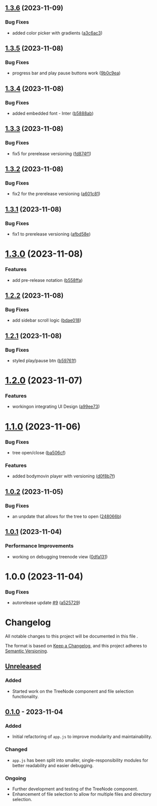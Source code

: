 ## [1.3.6](https://github.com/ivg-design/LottiePlayerTauri/compare/v1.3.5...v1.3.6) (2023-11-09)


### Bug Fixes

* added color picker with gradients ([a3c6ac3](https://github.com/ivg-design/LottiePlayerTauri/commit/a3c6ac34c3933f951857814521bc699be8c3e234))

## [1.3.5](https://github.com/ivg-design/LottiePlayerTauri/compare/v1.3.4...v1.3.5) (2023-11-08)


### Bug Fixes

* progress bar and play pause buttons work ([9b0c9ea](https://github.com/ivg-design/LottiePlayerTauri/commit/9b0c9eafcfb07f93c511501ff8ae55e2e3417b9a))

## [1.3.4](https://github.com/ivg-design/LottiePlayerTauri/compare/v1.3.3...v1.3.4) (2023-11-08)


### Bug Fixes

* added embedded font - Inter ([b5888ab](https://github.com/ivg-design/LottiePlayerTauri/commit/b5888abea1990ac64255c6f58c76fb4a2c878d8d))

## [1.3.3](https://github.com/ivg-design/LottiePlayerTauri/compare/v1.3.2...v1.3.3) (2023-11-08)


### Bug Fixes

* fix5 for prerelease versioning ([fd874f1](https://github.com/ivg-design/LottiePlayerTauri/commit/fd874f14706d00ac4b4b421e3650922236372ad4))

## [1.3.2](https://github.com/ivg-design/LottiePlayerTauri/compare/v1.3.1...v1.3.2) (2023-11-08)


### Bug Fixes

* fix2 for the prerelease versioning ([a601c81](https://github.com/ivg-design/LottiePlayerTauri/commit/a601c813c68f256b71eafd59a5544c553a88fae0))

## [1.3.1](https://github.com/ivg-design/LottiePlayerTauri/compare/v1.3.0...v1.3.1) (2023-11-08)


### Bug Fixes

* fix1 to prerelease versioning ([afbd58e](https://github.com/ivg-design/LottiePlayerTauri/commit/afbd58e5c91a3e3b3833dc29a35de6804b3f2d88))

# [1.3.0](https://github.com/ivg-design/LottiePlayerTauri/compare/v1.2.2...v1.3.0) (2023-11-08)


### Features

* add pre-release notation ([b558ffa](https://github.com/ivg-design/LottiePlayerTauri/commit/b558ffaa83595556d09063ebe86fcd47649c9397))

## [1.2.2](https://github.com/ivg-design/LottiePlayerTauri/compare/v1.2.1...v1.2.2) (2023-11-08)


### Bug Fixes

* add sidebar scroll logic ([bdae018](https://github.com/ivg-design/LottiePlayerTauri/commit/bdae018925994fce3246bc98a215f2595c8c6d30))

## [1.2.1](https://github.com/ivg-design/LottiePlayerTauri/compare/v1.2.0...v1.2.1) (2023-11-08)


### Bug Fixes

* styled play/pause btn ([b59761f](https://github.com/ivg-design/LottiePlayerTauri/commit/b59761fca38cd929357e498a1e8bdb3a9f4de7db))

# [1.2.0](https://github.com/ivg-design/LottiePlayerTauri/compare/v1.1.0...v1.2.0) (2023-11-07)


### Features

* workingon integrating UI Design ([a99ee73](https://github.com/ivg-design/LottiePlayerTauri/commit/a99ee73a159d5c8a2ea71b615bd7e53879c47c9d))

# [1.1.0](https://github.com/ivg-design/LottiePlayerTauri/compare/v1.0.2...v1.1.0) (2023-11-06)


### Bug Fixes

* tree open/close ([ba506cf](https://github.com/ivg-design/LottiePlayerTauri/commit/ba506cf9a6fd8e00dcd608952e94daef3f98952a))


### Features

* added bodymovin player with versioning ([d0f8b7f](https://github.com/ivg-design/LottiePlayerTauri/commit/d0f8b7fe5f1fb0bbf5baf7f4054f53693bef487e))

## [1.0.2](https://github.com/ivg-design/LottiePlayerTauri/compare/v1.0.1...v1.0.2) (2023-11-05)


### Bug Fixes

* an unpdate that allows for the tree to open ([248066b](https://github.com/ivg-design/LottiePlayerTauri/commit/248066b7c48cc4ab412945bcc8f61ab6b2f584aa))

## [1.0.1](https://github.com/ivg-design/LottiePlayerTauri/compare/v1.0.0...v1.0.1) (2023-11-04)


### Performance Improvements

* working on debugging treenode view ([0dfa131](https://github.com/ivg-design/LottiePlayerTauri/commit/0dfa131e06a3ad604e0b05ae3aedf3ac0291a3fb))

# 1.0.0 (2023-11-04)


### Bug Fixes

* autorelease update [#9](https://github.com/ivg-design/LottiePlayerTauri/issues/9) ([a525729](https://github.com/ivg-design/LottiePlayerTauri/commit/a52572937ffb1366bff8e9aeb2411cdeb3eb8d33))

# Changelog

All notable changes to this project will be documented in this file .

The format is based on [Keep a Changelog](https://keepachangelog.com/en/1.0.0/),
and this project adheres to [Semantic Versioning](https://semver.org/spec/v2.0.0.html).

## [Unreleased]

### Added
- Started work on the TreeNode component and file selection functionality.

## [0.1.0] - 2023-11-04

### Added
- Initial refactoring of `app.js` to improve modularity and maintainability.

### Changed
- `app.js` has been split into smaller, single-responsibility modules for better readability and easier debugging.

### Ongoing
- Further development and testing of the TreeNode component.
- Enhancement of file selection to allow for multiple files and directory selection.

[Unreleased]: https://github.com/ivg-design/LottiePlayerTauri/compare/v0.1.0...HEAD
[0.1.0]: https://github.com/ivg-design/LottiePlayerTauri/releases/tag/v0.1.0
